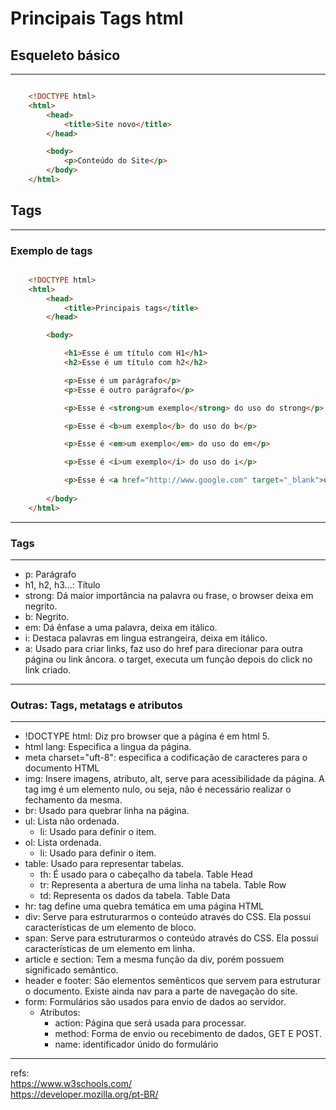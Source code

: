 # Principais Tags html

## Esqueleto básico
___

```html

    <!DOCTYPE html>
    <html>
        <head>
            <title>Site novo</title>
        </head>

        <body>
            <p>Conteúdo do Site</p>
        </body>
    </html>

```

## Tags
___

### Exemplo de tags

```html

    <!DOCTYPE html>
    <html>
        <head>
            <title>Principais tags</title>
        </head>

        <body>

            <h1>Esse é um título com H1</h1>
            <h2>Esse é um título com h2</h2>

            <p>Esse é um parágrafo</p>
            <p>Esse é outro parágrafo</p>

            <p>Esse é <strong>um exemplo</strong> do uso do strong</p>

            <p>Esse é <b>um exemplo</b> do uso do b</p>

            <p>Esse é <em>um exemplo</em> do uso do em</p>

            <p>Esse é <i>um exemplo</i> do uso do i</p>

            <p>Esse é <a href="http://www.google.com" target="_blank">um exemplo</a> do uso do a</p>
            
        </body>
    </html>

```

---
### Tags
---
- p: Parágrafo
- h1, h2, h3...: Título
- strong: Dá maior importância na palavra ou frase, o browser deixa em negrito.
- b: Negrito.
- em: Dá ênfase a uma palavra, deixa em itálico.
- i: Destaca palavras em lingua estrangeira, deixa em itálico.
- a: Usado para criar links, faz uso do href para direcionar para outra página ou link âncora. o target, executa um função depois do click no link criado.

---
### Outras: Tags, metatags e atributos
---
- !DOCTYPE html: Diz pro browser que a página é em html 5.
- html lang: Especifica a lingua da página.
- meta charset="uft-8": especifica a codificação de caracteres para o documento HTML
- img: Insere imagens, atributo, alt, serve para acessibilidade da página. A tag img é um elemento nulo, ou seja, não é necessário realizar o fechamento da mesma.
- br: Usado para quebrar linha na página.
- ul: Lista não ordenada.
  - li: Usado para definir o item.
- ol: Lista ordenada.
  - li: Usado para definir o item.
- table: Usado para representar tabelas.
  - th: É usado para o cabeçalho da tabela. Table Head
  - tr: Representa a abertura de uma linha na tabela. Table Row
  - td: Representa os dados da tabela. Table Data
- hr: tag define uma quebra temática em uma página HTML
- div: Serve para estruturarmos o conteúdo através do CSS. Ela possui características de um elemento de bloco.
- span: Serve para estruturarmos o conteúdo através do CSS. Ela possui características de um elemento em linha.
- article e section: Tem a mesma função da div, porém possuem significado semântico.
- header e footer: São elementos semênticos que servem para estruturar o documento. Existe ainda nav para a parte de navegação do site.
- form: Formulários são usados para envio de dados ao servidor.
  - Atributos:
    - action: Página que será usada para processar.
    - method: Forma de envio ou recebimento de dados, GET E POST.
    - name: identificador únido do formulário
---
refs: <br>
https://www.w3schools.com/ <br>
https://developer.mozilla.org/pt-BR/
